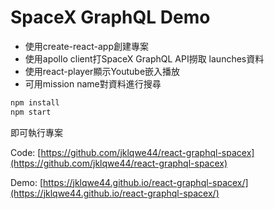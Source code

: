# SpaceX GraphQL Demo
- 使用create-react-app創建專案
- 使用apollo client打SpaceX GraphQL API撈取 launches資料
- 使用react-player顯示Youtube嵌入播放
- 可用mission name對資料進行搜尋


```bash
npm install
npm start
```
即可執行專案

Code: [https://github.com/jklqwe44/react-graphql-spacex](https://github.com/jklqwe44/react-graphql-spacex)

Demo: [https://jklqwe44.github.io/react-graphql-spacex/](https://jklqwe44.github.io/react-graphql-spacex/)
